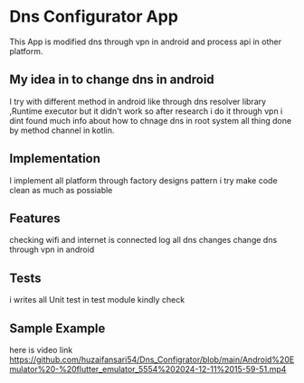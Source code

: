 # Dns Configurator App
This App is modified dns through vpn in android and process api in other platform.

## My idea in to change dns in android
I try with different  method in android like through dns resolver library ,Runtime executor  but it didn't  work
so after research i do it through  vpn i dint found much info about how to chnage dns in root system
all thing done by method channel in kotlin.

## Implementation 
I implement all platform through factory designs pattern
i try make code clean as much as possiable

## Features
checking  wifi and internet  is connected
log all dns changes
change dns through vpn in android

## Tests 
i writes all Unit test in test module kindly check 

## Sample Example 
here is video link https://github.com/huzaifansari54/Dns_Configrator/blob/main/Android%20Emulator%20-%20flutter_emulator_5554%202024-12-11%2015-59-51.mp4
